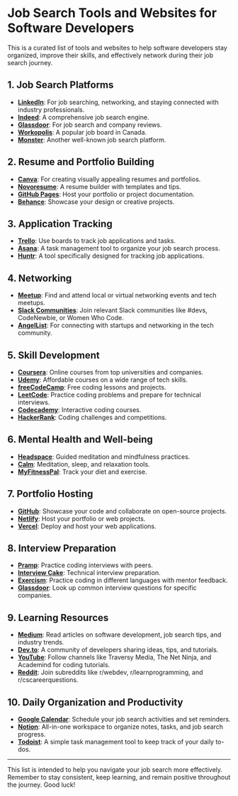 # Job Search Tools and Websites for Software Developers

This is a curated list of tools and websites to help software developers stay organized, improve their skills, and effectively network during their job search journey.

## 1. Job Search Platforms

- **[LinkedIn](https://www.linkedin.com/)**: For job searching, networking, and staying connected with industry professionals.
- **[Indeed](https://www.indeed.ca/)**: A comprehensive job search engine.
- **[Glassdoor](https://www.glassdoor.ca/)**: For job search and company reviews.
- **[Workopolis](https://www.workopolis.com/)**: A popular job board in Canada.
- **[Monster](https://www.monster.ca/)**: Another well-known job search platform.

## 2. Resume and Portfolio Building

- **[Canva](https://www.canva.com/)**: For creating visually appealing resumes and portfolios.
- **[Novoresume](https://novoresume.com/)**: A resume builder with templates and tips.
- **[GitHub Pages](https://pages.github.com/)**: Host your portfolio or project documentation.
- **[Behance](https://www.behance.net/)**: Showcase your design or creative projects.

## 3. Application Tracking

- **[Trello](https://trello.com/)**: Use boards to track job applications and tasks.
- **[Asana](https://asana.com/)**: A task management tool to organize your job search process.
- **[Huntr](https://huntr.co/)**: A tool specifically designed for tracking job applications.

## 4. Networking

- **[Meetup](https://www.meetup.com/)**: Find and attend local or virtual networking events and tech meetups.
- **[Slack Communities](https://slack.com/)**: Join relevant Slack communities like #devs, CodeNewbie, or Women Who Code.
- **[AngelList](https://angel.co/)**: For connecting with startups and networking in the tech community.

## 5. Skill Development

- **[Coursera](https://www.coursera.org/)**: Online courses from top universities and companies.
- **[Udemy](https://www.udemy.com/)**: Affordable courses on a wide range of tech skills.
- **[freeCodeCamp](https://www.freecodecamp.org/)**: Free coding lessons and projects.
- **[LeetCode](https://leetcode.com/)**: Practice coding problems and prepare for technical interviews.
- **[Codecademy](https://www.codecademy.com/)**: Interactive coding courses.
- **[HackerRank](https://www.hackerrank.com/)**: Coding challenges and competitions.

## 6. Mental Health and Well-being

- **[Headspace](https://www.headspace.com/)**: Guided meditation and mindfulness practices.
- **[Calm](https://www.calm.com/)**: Meditation, sleep, and relaxation tools.
- **[MyFitnessPal](https://www.myfitnesspal.com/)**: Track your diet and exercise.

## 7. Portfolio Hosting

- **[GitHub](https://github.com/)**: Showcase your code and collaborate on open-source projects.
- **[Netlify](https://www.netlify.com/)**: Host your portfolio or web projects.
- **[Vercel](https://vercel.com/)**: Deploy and host your web applications.

## 8. Interview Preparation

- **[Pramp](https://www.pramp.com/)**: Practice coding interviews with peers.
- **[Interview Cake](https://www.interviewcake.com/)**: Technical interview preparation.
- **[Exercism](https://exercism.io/)**: Practice coding in different languages with mentor feedback.
- **[Glassdoor](https://www.glassdoor.ca/Interview/index.htm)**: Look up common interview questions for specific companies.

## 9. Learning Resources

- **[Medium](https://medium.com/)**: Read articles on software development, job search tips, and industry trends.
- **[Dev.to](https://dev.to/)**: A community of developers sharing ideas, tips, and tutorials.
- **[YouTube](https://www.youtube.com/)**: Follow channels like Traversy Media, The Net Ninja, and Academind for coding tutorials.
- **[Reddit](https://www.reddit.com/)**: Join subreddits like r/webdev, r/learnprogramming, and r/cscareerquestions.

## 10. Daily Organization and Productivity

- **[Google Calendar](https://calendar.google.com/)**: Schedule your job search activities and set reminders.
- **[Notion](https://www.notion.so/)**: All-in-one workspace to organize notes, tasks, and job search progress.
- **[Todoist](https://todoist.com/)**: A simple task management tool to keep track of your daily to-dos.

---

This list is intended to help you navigate your job search more effectively. Remember to stay consistent, keep learning, and remain positive throughout the journey. Good luck!
